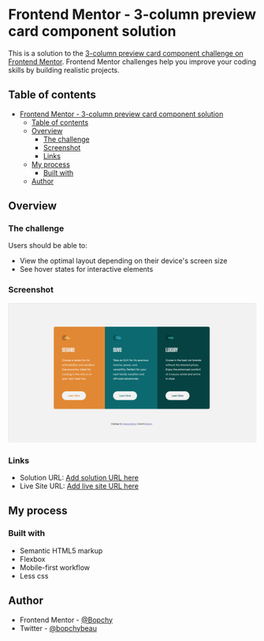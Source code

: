 # Frontend Mentor - 3-column preview card component solution

This is a solution to the [3-column preview card component challenge on Frontend Mentor](https://www.frontendmentor.io/challenges/3column-preview-card-component-pH92eAR2-). Frontend Mentor challenges help you improve your coding skills by building realistic projects. 

## Table of contents

- [Frontend Mentor - 3-column preview card component solution](#frontend-mentor---3-column-preview-card-component-solution)
  - [Table of contents](#table-of-contents)
  - [Overview](#overview)
    - [The challenge](#the-challenge)
    - [Screenshot](#screenshot)
    - [Links](#links)
  - [My process](#my-process)
    - [Built with](#built-with)
  - [Author](#author)

## Overview

### The challenge

Users should be able to:

- View the optimal layout depending on their device's screen size
- See hover states for interactive elements

### Screenshot

![Solution](./images/solution.png)

### Links

- Solution URL: [Add solution URL here](https://www.frontendmentor.io/solutions/3-column-preview-card-component-_3NvVOsa8)
- Live Site URL: [Add live site URL here](https://thirsty-bhabha-186418.netlify.app/)

## My process

### Built with

- Semantic HTML5 markup
- Flexbox
- Mobile-first workflow
- Less css

## Author

- Frontend Mentor - [@Bopchy](https://www.frontendmentor.io/profile/Bopchy)
- Twitter - [@bopchybeau](https://www.twitter.com/bopchybeau)
